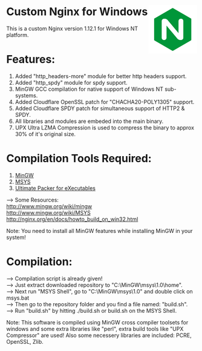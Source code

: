 # Custom Nginx for Windows<img align="right" src="https://raw.githubusercontent.com/DebdutBiswas/custom-nginx/master/nginx.png" alt="Nginx Logo" title="Nginx">
This is a custom Nginx version 1.12.1 for Windows NT platform.

# Features:
1) Added "http_headers-more" module for better http headers support.
2) Added "http_spdy" module for spdy support.
3) MinGW GCC compilation for native support of Windows NT sub-systems.
4) Added Cloudflare OpenSSL patch for "CHACHA20-POLY1305" support.
5) Added Cloudflare SPDY patch for simultaneous support of HTTP2 & SPDY.
6) All libraries and modules are embeded into the main binary.
7) UPX Ultra LZMA Compression is used to compress the binary to approx 30% of it's original size.

# Compilation Tools Required:
1) <a href="https://sourceforge.net/projects/mingw/files/latest/download?source=files" target="_blank">MinGW</a>
2) <a href="https://sourceforge.net/projects/mingw/files/MSYS/Base/msys-core/msys-1.0.11/MSYS-1.0.11.exe/download?use_mirror=excellmedia" target="_blank">MSYS</a>
3) <a href="https://upx.github.io/" target="_blank">Ultimate Packer for eXecutables</a>

--> Some Resources:
<br />
http://www.mingw.org/wiki/mingw
<br />
http://www.mingw.org/wiki/MSYS
<br />
http://nginx.org/en/docs/howto_build_on_win32.html
<br />

Note: You need to install all MinGW features while installing MinGW in your system!

# Compilation:
--> Compilation script is already given!<br />
--> Just extract downloaded repository to "C:\MinGW\msys\1.0\home\".<br />
--> Next run "MSYS Shell", go to "C:\MinGW\msys\1.0\" and double click on msys.bat<br />
--> Then go to the repository folder and you find a file named: "build.sh".<br />
--> Run "build.sh" by hitting ./build.sh or build.sh on the MSYS Shell.<br />

Note: This software is compiled using MinGW cross compiler toolsets for windows and some extra libraries like "perl", extra
build tools like "UPX Compressor" are used! Also some necessery libraries are included: PCRE, OpenSSL, Zlib.
